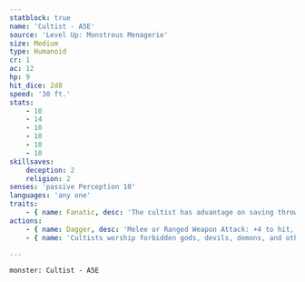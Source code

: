 ```yaml
---
statblock: true
name: 'Cultist - A5E'
source: 'Level Up: Monstrous Menagerie'
size: Medium
type: Humanoid
cr: 1
ac: 12
hp: 9
hit_dice: 2d8
speed: '30 ft.'
stats:
    - 10
    - 14
    - 10
    - 10
    - 10
    - 10
skillsaves:
    deception: 2
    religion: 2
senses: 'passive Perception 10'
languages: 'any one'
traits:
    - { name: Fanatic, desc: 'The cultist has advantage on saving throws against being charmed or frightened by creatures not in their cult.' }
actions:
    - { name: Dagger, desc: 'Melee or Ranged Weapon Attack: +4 to hit, reach 5 ft. or range 20/60 ft., one target. Hit: 4 (1d4 + 2) piercing damage.' }
    - { name: 'Cultists worship forbidden gods, devils, demons, and other sinister beings', desc: 'Many cultists work to summon the object of their devotion to the world so it might grant them power and destroy their enemies.' }

---
```

```statblock
monster: Cultist - A5E
```
